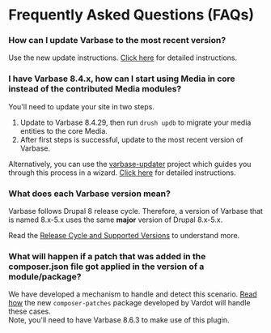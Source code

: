 # Frequently Asked Questions \(FAQs\)

### How can I update Varbase to the most recent version?

Use the new update instructions. [Click here](updating-varbase/) for detailed instructions.



### I have Varbase 8.4.x, how can I start using Media in core instead of the contributed Media modules?

You'll need to update your site in two steps. 

1. Update to Varbase 8.4.29, then run `drush updb` to migrate your media entities to the core Media.
2. After first steps is successful, update to the most recent version of Varbase.

Alternatively, you can use the [varbase-updater](https://github.com/Vardot/varbase-updater) project which guides you through this process in a wizard.  [Click here](updating-varbase/#option-1-automated-process-using-varbase-updater-varbase-updater) for detailed instructions.



### What does each Varbase version mean?

Varbase follows Drupal 8 release cycle. Therefore, a version of Varbase that is named 8.x-5.x uses the same **major** version of Drupal 8.x-5.x.

Read the [Release Cycle and Supported Versions](roadmap/release-cycle-and-supported-versions.md#varbase-supported-versions) to understand more.



### What will happen if a patch that was added in the composer.json file got applied in the version of a module/package?

We have developed a mechanism to handle and detect this scenario. [Read how](updating-varbase/handling-patches-when-updating.md) the new `composer-patches` package developed by Vardot will handle these cases.  
Note, you'll need to have Varbase 8.6.3 to make use of this plugin.

